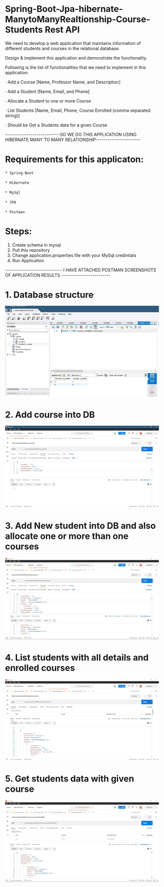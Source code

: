 # Spring-Boot-Jpa-hibernate-ManytoManyRealtionship-Course-Students Rest API


We need to develop a web application that maintains information of different students and courses in the relational database. 

Design & implement this application and demonstrate the functionality. 

Following is the list of functionalities that we need to implement in this application: 

· Add a Course [Name, Professor Name, and Description] 

· Add a Student [Name, Email, and Phone] 

· Allocate a Student to one or more Course 

· List Students [Name, Email, Phone, Course Enrolled (comma separated string)]

· Should be Get a Students data for a given Course 


----------------------------SO WE DO THIS APPLICATION USING HIBERNATE MANY TO MANY RELATIONSHIP-----------------------


# Requirements for this applicaton:

    * Spring-Boot

    * Hibernate

    * MySql
    
    * JPA

    * Postman
   
# Steps: 

1. Create schema in mysql 
2. Pull this repository 
3. Change application.properties file with your MySql credintials
4. Run Application


----------------------------- I HAVE ATTACHED POSTMAN SCREENSHOTS OF APPLICATION RESULTS -------------------------

# 1. Database structure

![](https://github.com/nemadeshrikant/Spring-Boot-Jpa-hibernate-ManytoManyRealtionship-Course-Students/blob/master/assignment/db.JPG)


# 2. Add course into DB 

![](https://github.com/nemadeshrikant/Spring-Boot-Jpa-hibernate-ManytoManyRealtionship-Course-Students/blob/master/assignment/addCourse.JPG)


# 3. Add New student into DB and also allocate one or more than one courses

![](https://github.com/nemadeshrikant/Spring-Boot-Jpa-hibernate-ManytoManyRealtionship-Course-Students/blob/master/assignment/addstudentwithcourse.JPG)


# 4. List students with all details and enrolled courses

![](https://github.com/nemadeshrikant/Spring-Boot-Jpa-hibernate-ManytoManyRealtionship-Course-Students/blob/master/assignment/fetch%20all%20students.JPG)


# 5. Get students data with given course

![](https://github.com/nemadeshrikant/Spring-Boot-Jpa-hibernate-ManytoManyRealtionship-Course-Students/blob/master/assignment/fetch%20course%20and%20associated%20students.JPG)




